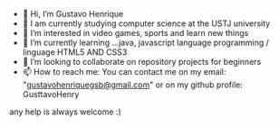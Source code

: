 - 👋 Hi, I’m Gustavo Henrique
- 📖 I am currently studying computer science at the USTJ university
- 👀 I’m interested in video games, sports and learn new things 
- 🌱 I’m currently learning ...java, javascript language programming / linguage HTML5 AND CSS3
- 💞️ I’m looking to collaborate on repository projects for beginners
- 📫 How to reach me: You can contact me on my email: "gustavohenriquegsb@gmail.com" or on my github profile: GusttavoHenry


any help is always welcome :)

<!---
GusttavoHenry/GusttavoHenry is a ✨ special ✨ repository because its `README.md` (this file) appears on your GitHub profile.
You can click the Preview link to take a look at your changes.
--->
